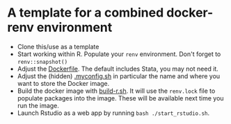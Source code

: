 # A template for a combined docker-renv environment

- Clone this/use as a template
- Start working within R. Populate your `renv` environment. Don't forget to `renv::snapshot()`
- Adjust the [Dockerfile](build/Dockerfile). The default includes Stata, you may not need it. 
- Adjust the (hidden) [.myconfig.sh](.myconfig.sh) in particular the name and where you want to store the Docker image.
- Build the docker image with [build-r.sh](build/build-r.sh). It will use the `renv.lock` file to populate packages into the image. These will be available next time you run the image. 
- Launch Rstudio as a web app by running `bash ./start_rstudio.sh`.
